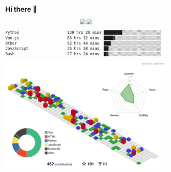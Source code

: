 ## Hi there 👋
<div align="center">
<span>  </span>
<img height="170px" src="https://github-readme-stats.vercel.app/api?username=bigQY&show_icons=true&count_private==true&v=3" /><span>        </span><img height="170px" src="https://github-readme-stats.vercel.app/api/top-langs/?username=bigQY&layout=compact&langs_count=8&hide=html&v=3" />
<span>  </span>
</div>
<div align="center">

<!--START_SECTION:waka-->

```txt
Python                     139 hrs 20 mins ████████░░░░░░░░░░░░░░░░░   31.81 %
Vue.js                     83 hrs 12 mins  ████▓░░░░░░░░░░░░░░░░░░░░   18.99 %
Other                      52 hrs 44 mins  ███░░░░░░░░░░░░░░░░░░░░░░   12.04 %
JavaScript                 35 hrs 58 mins  ██░░░░░░░░░░░░░░░░░░░░░░░   08.21 %
Bash                       27 hrs 24 mins  █▓░░░░░░░░░░░░░░░░░░░░░░░   06.26 %
```

<!--END_SECTION:waka-->
</div>

![](./profile-3d-contrib/profile-gitblock.svg)
